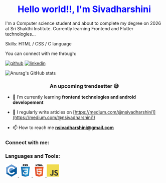 <h1 style="color:blue;" align="center">Hello world!!, I'm Sivadharshini</h1>
I'm a Computer science student and about to complete my degree on 2026 at Sri Shakthi Institute. Currently learning Frontend and Flutter technologies...






Skills: HTML / CSS / C language

You can connect with me through:

[<img src='https://cdn.jsdelivr.net/npm/simple-icons@3.0.1/icons/github.svg' alt='github' height='40'>](https://github.com/Sivadharshini-N)  [<img src='https://cdn.jsdelivr.net/npm/simple-icons@3.0.1/icons/linkedin.svg' alt='linkedin' height='40'>](https://www.linkedin.com/in/sivadharshini-nagarajan-78540a270)  



![Anurag's GitHub stats](https://github-readme-stats.vercel.app/api?username=Sivadharshini-N&show_icons=true&theme=tokyonight)
<h3 align="center">An upcoming trendsetter 😅</h3>

- 🌱 I’m currently learning **frontend technologies and android developement**

- 📝 I regularly write articles on [https://medium.com/@nsivadharshini1](https://medium.com/@nsivadharshini1)

- 📫 How to reach me **nsivadharshini@gmail.com**

<h3 align="left">Connect with me:</h3>
<p align="left">
</p>

<h3 align="left">Languages and Tools:</h3>
<p align="left"> <a href="https://www.cprogramming.com/" target="_blank" rel="noreferrer"> <img src="https://raw.githubusercontent.com/devicons/devicon/master/icons/c/c-original.svg" alt="c" width="40" height="40"/> </a> <a href="https://www.w3schools.com/css/" target="_blank" rel="noreferrer"> <img src="https://raw.githubusercontent.com/devicons/devicon/master/icons/css3/css3-original-wordmark.svg" alt="css3" width="40" height="40"/> </a> <a href="https://www.w3.org/html/" target="_blank" rel="noreferrer"> <img src="https://raw.githubusercontent.com/devicons/devicon/master/icons/html5/html5-original-wordmark.svg" alt="html5" width="40" height="40"/> </a> <a href="https://developer.mozilla.org/en-US/docs/Web/JavaScript" target="_blank" rel="noreferrer"> <img src="https://raw.githubusercontent.com/devicons/devicon/master/icons/javascript/javascript-original.svg" alt="javascript" width="40" height="40"/> </a> </p>



